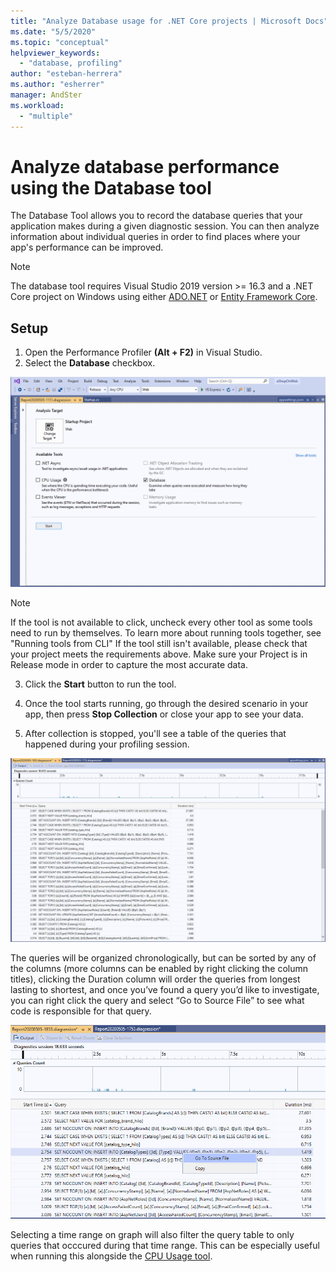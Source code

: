 ```yaml
---
title: "Analyze Database usage for .NET Core projects | Microsoft Docs"
ms.date: "5/5/2020"
ms.topic: "conceptual"
helpviewer_keywords:
  - "database, profiling"
author: "esteban-herrera"
ms.author: "esherrer"
manager: AndSter
ms.workload:
  - "multiple"
---
```

# Analyze database performance using the Database tool

The Database Tool allows you to record the database queries that your application makes during a given diagnostic session. You can then analyze information about individual queries in order to find places where your app's performance can be improved.

>[!NOTE]
> The database tool requires Visual Studio 2019 version >= 16.3
and a .NET Core project on Windows using either [ADO.NET]( https://docs.microsoft.com/dotnet/framework/data/adonet/ado-net-overview) or [Entity Framework Core](https://docs.microsoft.com/ef/core/).

## Setup

1. Open the Performance Profiler **(Alt + F2)** in Visual Studio.
2. Select the **Database** checkbox.

![Database Tool Selected](./media/db_launch.png "Database Tool Selected")
>[!NOTE]
>If the tool is not available to click, uncheck every other tool as some tools need to run by themselves. To learn more about running tools together, see "Running tools from CLI"
If the tool still isn't available, please check that your project meets the requirements above.
Make sure your Project is in Release mode in order to capture the most accurate data.

3. Click the **Start** button to run the tool.

4. Once the tool starts running, go through the desired scenario in your app, then press **Stop Collection** or close your app to see your data.

5. After collection is stopped, you'll see a table of the queries that happened during your profiling session.

![Database Tool Stopped](./media/db_after.png "Database Tool Stopped")

The queries will be organized chronologically, but can be sorted by any of the columns (more columns can be enabled by right clicking the column titles), clicking the Duration column will order the queries from longest lasting to shortest, and once you’ve found a query you’d like to investigate, you can right click the query and select “Go to Source File” to see what code is responsible for that query.

![Allocation](./media/db_gotosource.png "Allocation")

Selecting a time range on graph will also filter the query table to only queries that occcured during that time range. This can be especially useful when running this alongside the [CPU Usage tool](https://docs.microsoft.com/visualstudio/profiling/cpu-usage?view=vs-2019).
